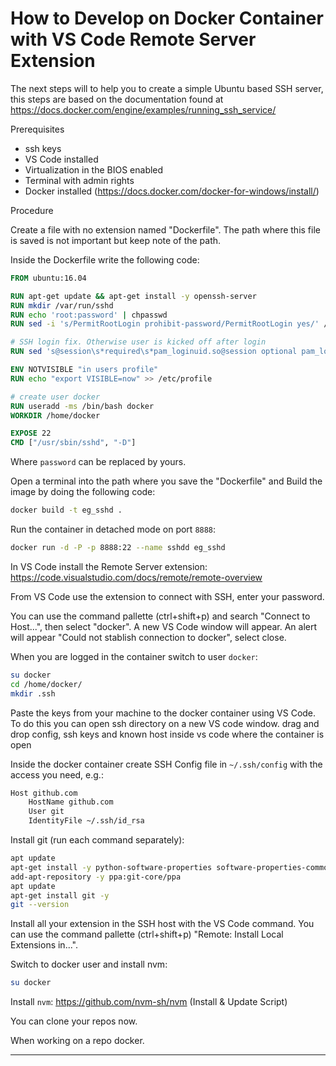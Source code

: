 # How to Develop on Docker Container with VS Code Remote Server Extension

The next steps will to help you to create a simple Ubuntu based SSH server, this steps are based on the documentation found at https://docs.docker.com/engine/examples/running_ssh_service/

Prerequisites

- ssh keys
- VS Code installed
- Virtualization in the BIOS enabled
- Terminal with admin rights
- Docker installed (https://docs.docker.com/docker-for-windows/install/)

Procedure

Create a file with no extension named "Dockerfile". The path where this file is saved is not important but keep note of the path.

Inside the Dockerfile write the following code:

```dockerfile
FROM ubuntu:16.04

RUN apt-get update && apt-get install -y openssh-server
RUN mkdir /var/run/sshd
RUN echo 'root:password' | chpasswd
RUN sed -i 's/PermitRootLogin prohibit-password/PermitRootLogin yes/' /etc/ssh/sshd_config

# SSH login fix. Otherwise user is kicked off after login
RUN sed 's@session\s*required\s*pam_loginuid.so@session optional pam_loginuid.so@g' -i /etc/pam.d/sshd

ENV NOTVISIBLE "in users profile"
RUN echo "export VISIBLE=now" >> /etc/profile

# create user docker
RUN useradd -ms /bin/bash docker
WORKDIR /home/docker

EXPOSE 22
CMD ["/usr/sbin/sshd", "-D"]
```

Where `password` can be replaced by yours.

Open a terminal into the path where you save the "Dockerfile" and Build the image by doing the following code:

```bash
docker build -t eg_sshd .
```

Run the container in detached mode on port `8888`:

```bash
docker run -d -P -p 8888:22 --name sshdd eg_sshd
```

In VS Code install the Remote Server extension: https://code.visualstudio.com/docs/remote/remote-overview

From VS Code use the extension to connect with SSH, enter your password.

You can use the command pallette (ctrl+shift+p) and search "Connect to Host...", then select "docker". A new VS Code window will appear. An alert will appear "Could not stablish connection to docker", select close.

When you are logged in the container switch to user `docker`:

```bash
su docker
cd /home/docker/
mkdir .ssh
```

Paste the keys from your machine to the docker container using VS Code. To do this you can open ssh directory on a new VS code window. drag and drop config, ssh keys and known host inside vs code where the container is open

Inside the docker container create SSH Config file in `~/.ssh/config` with the access you need, e.g.:

```bash
Host github.com
    HostName github.com
    User git
    IdentityFile ~/.ssh/id_rsa
```

Install git (run each command separately):

```bash
apt update
apt-get install -y python-software-properties software-properties-common
add-apt-repository -y ppa:git-core/ppa
apt update
apt-get install git -y
git --version
```

Install all your extension in the SSH host with the VS Code command.
You can use the command pallette (ctrl+shift+p) "Remote: Install Local Extensions in...".

Switch to docker user and install nvm:

```bash
su docker
```

Install `nvm`: https://github.com/nvm-sh/nvm (Install & Update Script)

You can clone your repos now.

When working on a repo docker.

---
